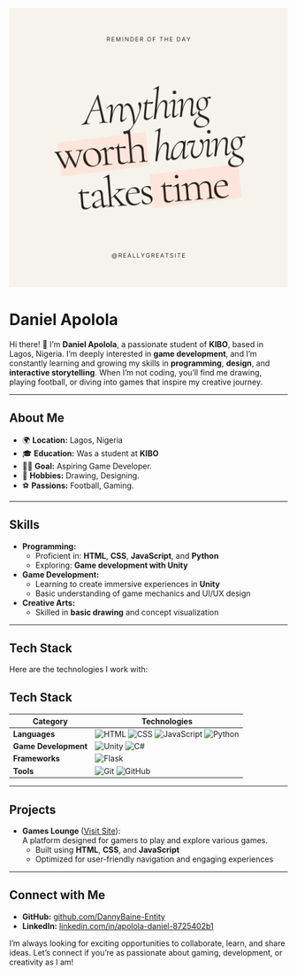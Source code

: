 <img src="https://github.com/DannyBaine-Entity/DannyBaine-Entity/blob/main/Anything%20worth%20Having.png?raw=true" 
     alt="Anything Worth Having" 
     style="max-width: 100%; height: auto;"/>
     
# **Daniel Apolola**

Hi there! 👋 I’m **Daniel Apolola**, a passionate student of **KIBO**, based in Lagos, Nigeria. I’m deeply interested in **game development**, and I’m constantly learning and growing my skills in **programming**, **design**, and **interactive storytelling**. When I’m not coding, you’ll find me drawing, playing football, or diving into games that inspire my creative journey.

---

## **About Me**
- 🌍 **Location:** Lagos, Nigeria  
- 🎓 **Education:** Was a student at **KIBO**  
- 👨‍💻 **Goal:** Aspiring Game Developer.
- 🎨 **Hobbies:** Drawing, Designing.
- ⚽ **Passions:** Football, Gaming.

---

## **Skills**
- **Programming:**  
   - Proficient in: **HTML**, **CSS**, **JavaScript**, and **Python**  
   - Exploring: **Game development with Unity**  
- **Game Development:**  
   - Learning to create immersive experiences in **Unity**  
   - Basic understanding of game mechanics and UI/UX design  
- **Creative Arts:**  
   - Skilled in **basic drawing** and concept visualization  

---

## **Tech Stack**

Here are the technologies I work with:

## **Tech Stack**

| **Category**           | **Technologies**                                                                                  |
|-------------------------|--------------------------------------------------------------------------------------------------|
| **Languages**           | ![HTML](https://img.shields.io/badge/-HTML-E34F26?style=flat-square&logo=html5&logoColor=white) ![CSS](https://img.shields.io/badge/-CSS-1572B6?style=flat-square&logo=css3&logoColor=white) ![JavaScript](https://img.shields.io/badge/-JavaScript-F7DF1E?style=flat-square&logo=javascript&logoColor=black) ![Python](https://img.shields.io/badge/-Python-3776AB?style=flat-square&logo=python&logoColor=white) |
| **Game Development**    | ![Unity](https://img.shields.io/badge/-Unity-000000?style=flat-square&logo=unity&logoColor=white) ![C#](https://img.shields.io/badge/-C%23-239120?style=flat-square&logo=c-sharp&logoColor=white)                                                |
| **Frameworks**          | ![Flask](https://img.shields.io/badge/-Flask-000000?style=flat-square&logo=flask&logoColor=white)                                                      |
| **Tools**               | ![Git](https://img.shields.io/badge/-Git-F05032?style=flat-square&logo=git&logoColor=white) ![GitHub](https://img.shields.io/badge/-GitHub-181717?style=flat-square&logo=github&logoColor=white)                                           |

---

## **Projects**
- **Games Lounge** ([Visit Site](https://games-lounge-cc16.onrender.com)):  
   A platform designed for gamers to play and explore various games.  
   - Built using **HTML**, **CSS**, and **JavaScript**  
   - Optimized for user-friendly navigation and engaging experiences  

---

## **Connect with Me**
- **GitHub:** [github.com/DannyBaine-Entity](https://github.com/DannyBaine-Entity)  
- **LinkedIn:** [linkedin.com/in/apolola-daniel-8725402b1](https://www.linkedin.com/in/apolola-daniel-8725402b1)  

I’m always looking for exciting opportunities to collaborate, learn, and share ideas. Let’s connect if you’re as passionate about gaming, development, or creativity as I am!
